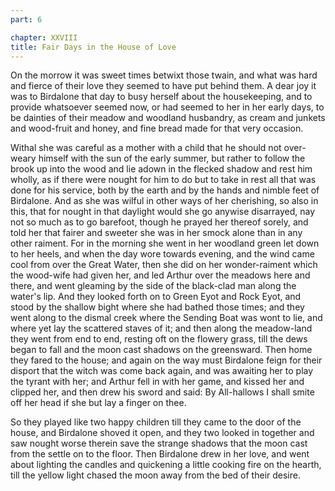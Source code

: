 ```yaml
---
part: 6

chapter: XXVIII
title: Fair Days in the House of Love
---
```


On the morrow it was sweet times betwixt those twain, and what was hard and fierce of their love they seemed to have put behind them. A dear joy it was to Birdalone that day to busy herself about the housekeeping, and to provide whatsoever seemed now, or had seemed to her in her early days, to be dainties of their meadow and woodland husbandry, as cream and junkets and wood-fruit and honey, and fine bread made for that very occasion.

Withal she was careful as a mother with a child that he should not over-weary himself with the sun of the early summer, but rather to follow the brook up into the wood and lie adown in the flecked shadow and rest him wholly, as if there were nought for him to do but to take in rest all that was done for his service, both by the earth and by the hands and nimble feet of Birdalone. And as she was wilful in other ways of her cherishing, so also in this, that for nought in that daylight would she go anywise disarrayed, nay not so much as to go barefoot, though he prayed her thereof sorely, and told her that fairer and sweeter she was in her smock alone than in any other raiment. For in the morning she went in her woodland green let down to her heels, and when the day wore towards evening, and the wind came cool from over the Great Water, then she did on her wonder-raiment which the wood-wife had given her, and led Arthur over the meadows here and there, and went gleaming by the side of the black-clad man along the water's lip. And they looked forth on to Green Eyot and Rock Eyot, and stood by the shallow bight where she had bathed those times; and they went along to the dismal creek where the Sending Boat was wont to lie, and where yet lay the scattered staves of it; and then along the meadow-land they went from end to end, resting oft on the flowery grass, till the dews began to fall and the moon cast shadows on the greensward. Then home they fared to the house; and again on the way must Birdalone feign for their disport that the witch was come back again, and was awaiting her to play the tyrant with her; and Arthur fell in with her game, and kissed her and clipped her, and then drew his sword and said: By All-hallows I shall smite off her head if she but lay a finger on thee.

So they played like two happy children till they came to the door of the house, and Birdalone shoved it open, and they two looked in together and saw nought worse therein save the strange shadows that the moon cast from the settle on to the floor. Then Birdalone drew in her love, and went about lighting the candles and quickening a little cooking fire on the hearth, till the yellow light chased the moon away from the bed of their desire.
